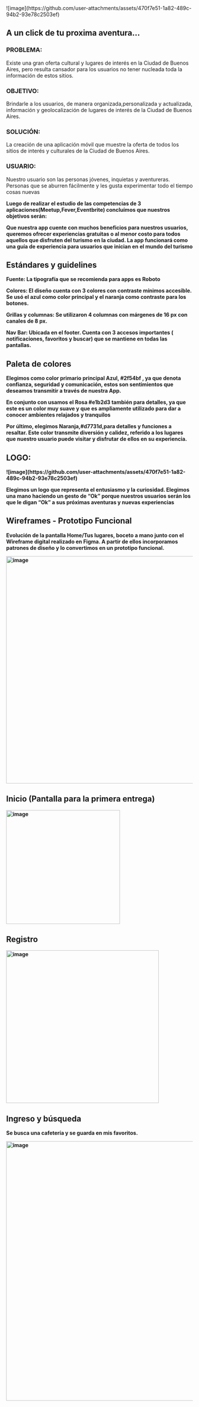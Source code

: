 <!DOCTYPE html>
<html lang="en">
<head>
    <meta charset="UTF-8">
    <meta name="viewport" content="width=device-width, initial-scale=1.0">
</head>
<body>
  ![image](https://github.com/user-attachments/assets/470f7e51-1a82-489c-94b2-93e78c2503ef)
<h2> A un click de tu proxima aventura... </h2>
<h3> PROBLEMA: </h3>
<p>Existe una gran oferta cultural y lugares de interés en la Ciudad de Buenos Aires, pero resulta cansador para los usuarios no tener nucleada toda la información de estos sitios. 
</p>
<h3> OBJETIVO: </h3>
<p>Brindarle a los usuarios, de manera organizada,personalizada y actualizada, información y geolocalización de lugares de interés de la Ciudad de Buenos Aires. 
</p>
<h3> SOLUCIÓN: </h3>
<p>La creación de una aplicación móvil que muestre la oferta de todos los sitios de interés y culturales de la Ciudad de Buenos Aires. 
</p>
<h3> USUARIO: </h3>
<p>Nuestro usuario son las personas jóvenes, inquietas y aventureras. Personas que se aburren fácilmente y les gusta experimentar todo el tiempo cosas nuevas 
</p>
<p> <strong> Luego de realizar el estudio de las competencias de 3 aplicaciones(Meetup,Fever,Eventbrite) concluímos que nuestros objetivos serán: <strong/> </p>
<p> Que nuestra app cuente con muchos beneficios para nuestros usuarios, queremos ofrecer experiencias gratuitas o al menor costo para todos aquellos que disfruten del turismo en la ciudad. <strong> La app funcionará como una guía de experiencia para usuarios que inician en el mundo del turismo <strong/> </p>
<h2> Estándares y guidelines </h2>
<p>Fuente: La tipografía que se recomienda para apps es Roboto</p>
<p> Colores: El diseño cuenta con 3 colores con contraste mínimos accesible. Se usó el azul  como color principal y el naranja como contraste para los botones. </p>
<p>Grillas y columnas: Se utilizaron 4 columnas con márgenes de 16 px con canales de 8 px.</p>
<p> Nav Bar: Ubicada en el footer. Cuenta con 3 accesos importantes ( notificaciones, favoritos y buscar) que se mantiene en todas las pantallas. </p>
<h2>Paleta de colores</h2>
<p> Elegimos como color primario principal Azul, <strong>#2f54bf<strong/> , ya que denota confianza, seguridad y comunicación, estos son sentimientos que deseamos transmitir a través de nuestra App. </p>
<p>En conjunto con usamos el Rosa <strong>#e1b2d3<strong/> también para detalles, ya que este es un color muy suave y que es ampliamente utilizado para dar a conocer ambientes relajados y tranquilos </p>
<p>Por último, elegimos Naranja,<strong>#d7731d<strong/>,para detalles y funciones a resaltar. Este color transmite diversión y calidez, referido a los lugares que nuestro usuario puede visitar y disfrutar de ellos en su experiencia.</p>
<h2>LOGO:</h2>
![image](https://github.com/user-attachments/assets/470f7e51-1a82-489c-94b2-93e78c2503ef)
<p> Elegimos un logo que representa el entusiasmo y la curiosidad. Elegimos una mano haciendo un gesto de “Ok” porque nuestros usuarios serán los que le digan 
“Ok” a sus próximas aventuras y nuevas experiencias </p>
<h2> Wireframes - Prototipo Funcional </h2> 
<p>Evolución de la pantalla Home/Tus lugares, boceto a mano junto con el Wireframe digital realizado en Figma. 
A partir de ellos incorporamos patrones de diseño y lo convertimos en un prototipo funcional.</p>
<img width="613" alt="image" src="https://github.com/user-attachments/assets/25f39acc-ad78-4d59-8e11-d039df27f03c">
<h2> Inicio (Pantalla para la primera entrega) </h2>
<img width="307" alt="image" src="https://github.com/user-attachments/assets/86e0b721-0d23-4000-ba91-6c804bdf1d34">
<h2>Registro </h2>
<img width="412" alt="image" src="https://github.com/user-attachments/assets/102ed234-55f6-4b3a-b83c-8952102e327d">
<h2>Ingreso y búsqueda </h2>
<p>Se busca una cafetería y se guarda en mis favoritos. </p>
<img width="700" alt="image" src="https://github.com/user-attachments/assets/9a7db1d2-0d88-420d-9268-f25ed948f611">
</body>
</html>
